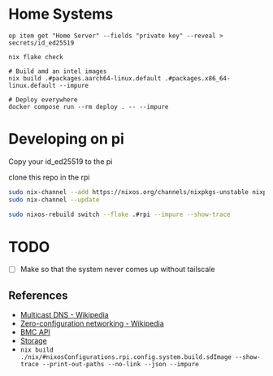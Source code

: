 # Home Systems


```
op item get "Home Server" --fields "private key" --reveal > secrets/id_ed25519

nix flake check

# Build amd an intel images
nix build .#packages.aarch64-linux.default .#packages.x86_64-linux.default --impure

# Deploy everywhere
docker compose run --rm deploy . -- --impure
```

# Developing on pi

Copy your id_ed25519 to the pi

clone this repo in the rpi

```bash
sudo nix-channel --add https://nixos.org/channels/nixpkgs-unstable nixpkgs-unstable
sudo nix-channel --update

sudo nixos-rebuild switch --flake .#rpi --impure --show-trace 
```

# TODO
- [ ] Make so that the system never comes up without tailscale


## References
- [Multicast DNS - Wikipedia](https://en.wikipedia.org/wiki/Multicast_DNS)
- [Zero-configuration networking - Wikipedia](https://en.wikipedia.org/wiki/Zero-configuration_networking#DNS-SD)
- [BMC API](https://docs.turingpi.com/docs/turing-pi2-bmc-api#flash--firmware)
- [Storage](https://docs.turingpi.com/docs/turing-pi2-kubernetes-cluster-storage#option-2-the-longhorn)
- `nix build ./nix/#nixosConfigurations.rpi.config.system.build.sdImage --show-trace --print-out-paths --no-link --json --impure`